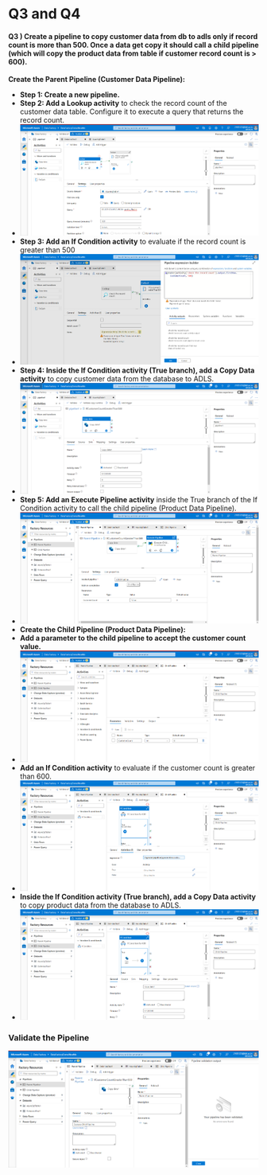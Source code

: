 # Q3 and Q4

#### Q3 ) **Create a pipeline to copy customer data from db to adls only if record count is more than 500. Once a data get copy it should call a child pipeline (which will copy the product data from table if customer record count is > 600).**

**Create the Parent Pipeline (Customer Data Pipeline):**

* **Step 1: Create a new pipeline.**
* **Step 2: Add a Lookup activity** to check the record count of the customer data table. Configure it to execute a query that returns the record count.
* ![1722431842958](image/Q2&3/1722431842958.png)
* **Step 3: Add an If Condition activity** to evaluate if the record count is greater than 500
* ![1722432317507](image/Q2&3/1722432317507.png)
* **Step 4: Inside the If Condition activity (True branch), add a Copy Data activity** to copy customer data from the database to ADLS.
* ![1722432505349](image/Q2&3/1722432505349.png)
* **Step 5: Add an Execute Pipeline activity** inside the True branch of the If Condition activity to call the child pipeline (Product Data Pipeline).
* ![1722433237733](image/Q2&3/1722433237733.png)
* **Create the Child Pipeline (Product Data Pipeline):**
* ****Add a parameter to the child pipeline** to accept the customer count value.**
* ![1722432785352](image/Q2&3/1722432785352.png)
* **Add an If Condition activity** to evaluate if the customer count is greater than 600.
* ![1722433006867](image/Q2&3/1722433006867.png)
* **Inside the If Condition activity (True branch), add a Copy Data activity** to copy product data from the database to ADLS.
* ![1722433104808](image/Q2&3/1722433104808.png)


### Validate the Pipeline 

![1722433486048](image/Q3&4/1722433486048.png)
